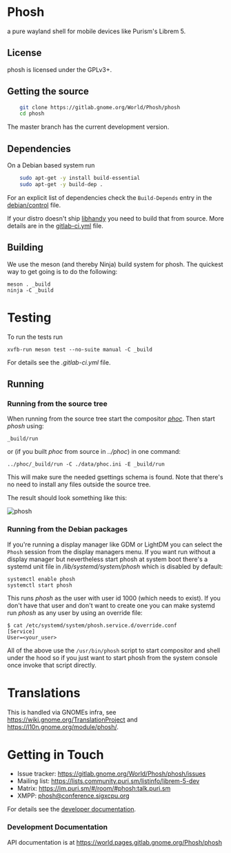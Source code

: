 # Phosh

a pure wayland shell for mobile devices like Purism's Librem 5.

## License

phosh is licensed under the GPLv3+.

## Getting the source

```sh
    git clone https://gitlab.gnome.org/World/Phosh/phosh
    cd phosh
```

The master branch has the current development version.

## Dependencies
On a Debian based system run

```sh
    sudo apt-get -y install build-essential
    sudo apt-get -y build-dep .
```

For an explicit list of dependencies check the `Build-Depends` entry in the
[debian/control][] file.

If your distro doesn't ship [libhandy](https://gitlab.gnome.org/GNOME/libhandy)
you need to build that from source. More details are in the [gitlab-ci.yml][]
file.

## Building

We use the meson (and thereby Ninja) build system for phosh.  The quickest
way to get going is to do the following:

    meson . _build
    ninja -C _build

# Testing

To run the tests run

    xvfb-run meson test --no-suite manual -C _build

For details see the *.gitlab-ci.yml* file.

## Running
### Running from the source tree
When running from the source tree start the compositor *[phoc][]*.
Then start *phosh* using:

    _build/run

or (if you built *phoc* from source in *../phoc*) in one command:

    ../phoc/_build/run -C ./data/phoc.ini -E _build/run

This will make sure the needed gsettings schema is found. Note that there's no
need to install any files outside the source tree.

The result should look something like this:

![phosh](screenshots/phosh.png)

### Running from the Debian packages
If you're running a display manager like GDM or LightDM you can select the
`Phosh` session from the display managers menu. If you want run without a
display manager but nevertheless start phosh at system boot there's a systemd
unit file in */lib/systemd/system/phosh* which is disabled by default:

    systemctl enable phosh
    systemctl start phosh

This runs *phosh* as the user with user id 1000 (which needs to exist). If you
don't have that user and don't want to create one you can make systemd
run *phosh* as any user by using an override file:

    $ cat /etc/systemd/system/phosh.service.d/override.conf
    [Service]
    User=<your_user>

All of the above use the `/usr/bin/phosh` script to start compositor and shell
under the hood so if you just want to start phosh from the system console once
invoke that script directly.

# Translations
This is handled via GNOMEs infra, see
<https://wiki.gnome.org/TranslationProject> and
<https://l10n.gnome.org/module/phosh/>.

# Getting in Touch
* Issue tracker: https://gitlab.gnome.org/World/Phosh/phosh/issues
* Mailing list: https://lists.community.puri.sm/listinfo/librem-5-dev
* Matrix: https://im.puri.sm/#/room/#phosh:talk.puri.sm
* XMPP: phosh@conference.sigxcpu.org

For details see the [developer documentation](https://developer.puri.sm/Contact.html).

### Development Documentation

API documentation is at https://world.pages.gitlab.gnome.org/Phosh/phosh

[gitlab-ci.yml]: https://gitlab.gnome.org/World/Phosh/phosh/blob/master/.gitlab-ci.yml
[debian/control]: https://gitlab.gnome.org/World/Phosh/phosh/blob/master/debian/control
[phoc]: https://gitlab.gnome.org/World/Phosh/phoc
